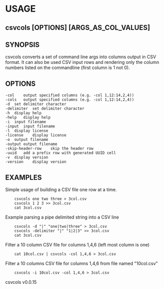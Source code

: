 
# USAGE

## csvcols [OPTIONS] [ARGS_AS_COL_VALUES]

## SYNOPSIS

csvcols converts a set of command line args into columns output in CSV format.
It can also be used CSV input rows and rendering only the column numbers
listed on the commandline (first column is 1 not 0).

## OPTIONS

	-col	output specified columns (e.g. -col 1,12:14,2,4))
	-cols	output specified columns (e.g. -col 1,12:14,2,4))
	-d	set delimiter character
	-delimiter	set delimiter character
	-h	display help
	-help	display help
	-i	input filename
	-input	input filename
	-l	display license
	-license	display license
	-o	output filename
	-output	output filename
	-skip-header-row	skip the header row
	-uuid	add a prefix row with generated UUID cell
	-v	display version
	-version	display version

## EXAMPLES

Simple usage of building a CSV file one row at a time.

```shell
    csvcols one two three > 3col.csv
    csvcols 1 2 3 >> 3col.csv
    cat 3col.csv
```

Example parsing a pipe delimited string into a CSV line

```shell
    csvcols -d "|" "one|two|three" > 3col.csv
    csvcols -delimiter "|" "1|2|3" >> 3col.csv
    cat 3col.csv
```

Filter a 10 column CSV file for columns 1,4,6 (left most column is one)

```shell
    cat 10col.csv | csvcols -col 1,4,6 > 3col.csv
```


Filter a 10 columns CSV file for columns 1,4,6 from file named "10col.csv"

```shell
    csvcols -i 10col.csv -col 1,4,6 > 3col.csv
```


csvcols v0.0.15
